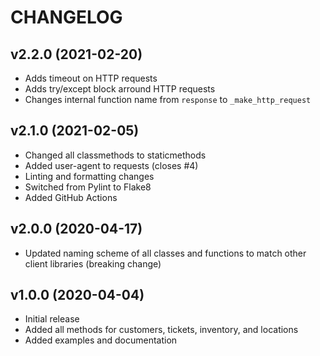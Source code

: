 # CHANGELOG

## v2.2.0 (2021-02-20)

* Adds timeout on HTTP requests 
* Adds try/except block arround HTTP requests
* Changes internal function name from `response` to `_make_http_request`

## v2.1.0 (2021-02-05)

* Changed all classmethods to staticmethods
* Added user-agent to requests (closes #4)
* Linting and formatting changes
* Switched from Pylint to Flake8
* Added GitHub Actions

## v2.0.0 (2020-04-17)

* Updated naming scheme of all classes and functions to match other client libraries (breaking change)

## v1.0.0 (2020-04-04)

* Initial release
* Added all methods for customers, tickets, inventory, and locations
* Added examples and documentation
